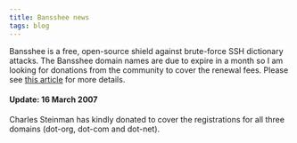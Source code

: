 ```yaml
---
title: Bansshee news
tags: blog
---
```


Bansshee is a free, open-source shield against brute-force SSH dictionary attacks. The Bansshee domain names are due to expire in a month so I am looking for donations from the community to cover the renewal fees. Please see [this article](http://typechecked.net/a/about/wincent/weblog/archives/2007/03/a_call_for_help.php) for more details.

#### Update: 16 March 2007

Charles Steinman has kindly donated to cover the registrations for all three domains (dot-org, dot-com and dot-net).
